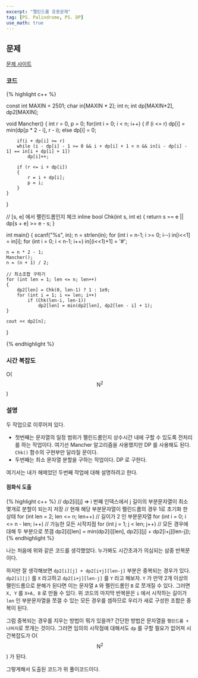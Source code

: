 ```yaml
---
excerpt: "팰린드롬 응용문제"
tag: [PS. Palindrome, PS. DP]
use_math: true
---
```


## 문제

[문제 사이트](https://www.acmicpc.net/problem/1509)

### 코드

{% highlight c++ %}

const int MAXIN = 2501;
char in[MAXIN * 2]; int n;
int dp[MAXIN*2], dp2[MAXIN];

void Mancher()
{
	int r = 0, p = 0;
	for(int i = 0; i < n; i++)
	{
		if (i <= r)
			dp[i] = min(dp[p * 2 - i], r - i);
		else 
			dp[i] = 0;

        if(i + dp[i] >= r)
		while (i - dp[i] - 1 >= 0 && i + dp[i] + 1 < n && in[i - dp[i] - 1] == in[i + dp[i] + 1])
			dp[i]++;

		if (r <= i + dp[i])
		{
			r = i + dp[i];
			p = i;
		}
	}
}

// [s, e] 에서 팰린드롬인지 체크
inline bool Chk(int s, int e)
{
	return s == e || dp[s + e] >= e - s;
}

int main()
{
	scanf("%s", in); n = strlen(in);
	for (int i = n-1; i >= 0; i--) in[i<<1] = in[i];
	for (int i = 0; i < n-1; i++) in[(i<<1)+1] = '#';
	
	n = n * 2 - 1;
	Mancher();
	n = (n + 1) / 2;

	// 최소조합 구하기
	for (int len = 1; len <= n; len++)
	{
		dp2[len] = Chk(0, len-1) ? 1 : 1e9;
		for (int i = 1; i <= len; i++)
			if (Chk(len-i, len-1))
				dp2[len] = min(dp2[len], dp2[len - i] + 1);
	}

	cout << dp2[n];
}

{% endhighlight %}


### 시간 복잡도

O($$ \mathrm{N}^2 $$)


### 설명

두 작업으로 이루어져 있다. 
+ 첫번째는 문자열의 일정 범위가 팰린드롬인지 상수시간 내에 구할 수 있도록 전처리를 하는 작업이다. 여기선 Mancher 알고리즘을 사용했지만 DP 를 사용해도 된다. ```Chk()``` 함수의 구현부만 달라질 문이다. 
+ 두번째는 최소 문자열 분할을 구하는 작업이다. DP 로 구한다. 

여기서는 내가 헤메었던 두번째 작업에 대해 설명하려고 한다.

#### 점화식 도출

{% highlight c++ %}
	// dp2[i][j] => i 번째 인덱스에서 j 길이의 부분문자열이 최소 몇개로 분할이 되는지 저장
	// 현재 해당 부분문자열이 펠린드롬의 경우 1로 초기화 한 상태
	for (int len = 2; len <= n; len++)      // 길이가 2 인 부분문자열
		for (int i = 0; i <= n - len; i++)  // 가능한 모든 시작지점
			for (int j = 1; j < len; j++)   // 모든 경우에 대해 두 부분으로 쪼갬
				dp2[i][len] = min(dp2[i][len], dp2[i][j] + dp2[i+j][len-j]);
{% endhighlight %}

나는 처음에 위와 같은 코드를 생각했었다. 누가봐도 시간초과가 의심되는 삼중 반복문이다. 

하지만 잘 생각해보면 ```dp2[i][j] + dp2[i+j][len-j]``` 부분은 중복되는 경우가 있다. ```dp2[i][j]``` 를 ```X``` 라고하고 ```dp2[i+j][len-j]``` 를 ```Y``` 라고 해보자. ```Y``` 가 만약 2개 이상의 팰린드롬으로 분해가 된다면 이는 문자열 ```A``` 와 펠린드롬인 ```B``` 로 쪼개질 수 있다. 그러면 ```X, Y``` 를 ```X+A, B``` 로 만들 수 있다. 위 코드의 마지막 반복문은 ```i``` 에서 시작하는 길이가 ```len``` 인 부분문자열을 쪼갤 수 있는 모든 경우를 셈하므로 우리가 새로 구성한 조합은 중복이 된다.

그럼 중복되는 경우를 지우는 방법이 뭐가 있을까? 간단한 방법은 문자열을 ```팰린드롬 + 나머지```로 쪼개는 것이다. 그러면 임의의 시작점에 대해서도 ```dp``` 를 구할 필요가 없어져 시간복잡도가 O($$\mathrm{N}^2$$) 
가 된다.

그렇게해서 도출된 코드가 위 풀이코드이다.

